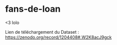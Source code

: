 # fans-de-loan
&lt;3 lolo


Lien de téléchargement du Dataset : https://zenodo.org/record/1204408#.W2K8acJ9gck 
